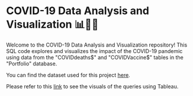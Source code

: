 # **COVID-19 Data Analysis and Visualization 📊🦠💉**

Welcome to the COVID-19 Data Analysis and Visualization repository! This SQL code explores and visualizes the impact of the COVID-19 pandemic using data from the "COVIDdeaths$" and "COVIDVaccine$" tables in the "Portfolio" database.

You can find the dataset used for this project [here](https://ourworldindata.org/covid-deaths).

Please refer to this [link](https://public.tableau.com/app/profile/ria.al2315/viz/COVIDDashboard_17059620845490/Dashboard1) to see the visuals of the queries using Tableau. 
